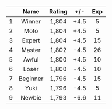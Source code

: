 | |Name|Rating|+/-|Exp|
|-|:--:|:----:|:-:|:-:|
|1|Winner|1,804|+4.5|5|
|2|Moto|1,804|+4.5|5|
|3|Expert|1,804|+4.5|15|
|4|Master|1,802|-4.5|26|
|5|Awful|1,800|+4.5|10|
|6|Loser|1,800|-4.5|10|
|7|Beginner|1,796|-4.5|15|
|8|Yuki|1,796|-4.5|5|
|9|Newbie|1,793|-6.6|11|
